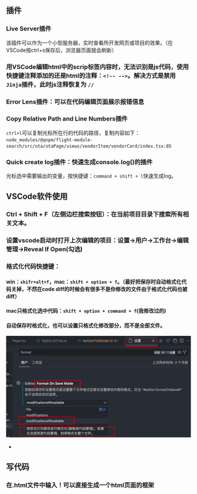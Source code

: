## 插件
### Live Server插件
该插件可以作为一个小型服务器，实时查看所开发网页或项目的效果。（在VSCode按ctrl+s保存后，浏览器页面就会刷新）
### 用VSCode编辑html中的scrip标签内容时，无法识别是js代码，使用快捷键注释添加的还是html的注释：`<!-- -->`。解决方式是禁用 `Jinja`插件，此时js注释恢复为 `//`
### Error Lens插件：可以在代码编辑页面展示报错信息
### Copy Relative Path and Line Numbers插件
`ctrl+l`可以复制光标所在行的代码的路径，复制内容如下：`node_modules/@qnpm/flight-module-search/src/ota/otaPage/views/vendorItem/vendorCard/index.tsx:85`
### Quick create log插件：快速生成console.log()的插件
光标选中需要输出的变量，按快捷键：`command + shift + l`快速生成log。
## VSCode软件使用
### Ctrl + Shift + F（左侧边栏搜索按钮）：在当前项目目录下搜索所有相关文本。
### 设置vscode启动时打开上次编辑的项目：设置->用户->工作台->编辑管理->Reveal If Open(勾选)
### 格式化代码快捷键：
#### win：`shifr+alt+f`，mac：`shift + option + f`。（最好把保存时自动格式化代码关掉，不然在code diff的时候会有很多不是你修改的文件由于格式化代码也被diff）
#### mac只格式化选中代码：`shift + option + command + f`(我修改过的)
#### 自动保存时格式化，也可以设置只格式化修改部分，而不是全部文件。
![image.png](../../images/9387b83f584a887c5e1a8303af7bd6c1.png)

- <br />
## 写代码
### 在.html文件中输入！可以直接生成一个html页面的框架
